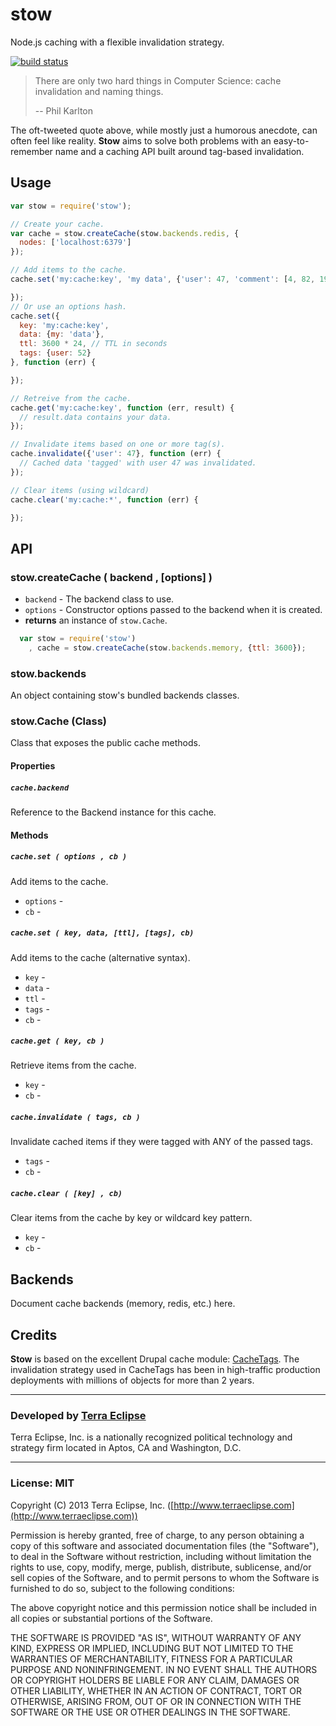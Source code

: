 stow
====

Node.js caching with a flexible invalidation strategy.

[![build status](https://secure.travis-ci.org/cpsubrian/node-stow.png)](http://travis-ci.org/cpsubrian/node-stow)

> There are only two hard things in Computer Science: cache invalidation and naming things.
>
> -- Phil Karlton

The oft-tweeted quote above, while mostly just a humorous anecdote, can often
feel like reality. **Stow** aims to solve both problems with an easy-to-remember
name and a caching API built around tag-based invalidation.

Usage
-----

```js
var stow = require('stow');

// Create your cache.
var cache = stow.createCache(stow.backends.redis, {
  nodes: ['localhost:6379']
});

// Add items to the cache.
cache.set('my:cache:key', 'my data', {'user': 47, 'comment': [4, 82, 199]}, function (err) {

});
// Or use an options hash.
cache.set({
  key: 'my:cache:key',
  data: {my: 'data'},
  ttl: 3600 * 24, // TTL in seconds
  tags: {user: 52}
}, function (err) {

});

// Retreive from the cache.
cache.get('my:cache:key', function (err, result) {
  // result.data contains your data.
});

// Invalidate items based on one or more tag(s).
cache.invalidate({'user': 47}, function (err) {
  // Cached data 'tagged' with user 47 was invalidated.
});

// Clear items (using wildcard)
cache.clear('my:cache:*', function (err) {

});
```

API
---

### stow.createCache ( backend , [options] )

- `backend` - The backend class to use.
- `options` - Constructor options passed to the backend when it is created.
- **returns** an instance of `stow.Cache`.

```js
  var stow = require('stow')
    , cache = stow.createCache(stow.backends.memory, {ttl: 3600});
```

### stow.backends

An object containing stow's bundled backends classes.

### stow.Cache (Class)

Class that exposes the public cache methods.

#### Properties

##### `cache.backend`

Reference to the Backend instance for this cache.

#### Methods

##### `cache.set ( options , cb )`

Add items to the cache.

- `options` -
- `cb` -

##### `cache.set ( key, data, [ttl], [tags], cb)`

Add items to the cache (alternative syntax).

- `key` -
- `data` -
- `ttl` -
- `tags` -
- `cb` -

##### `cache.get ( key, cb )`

Retrieve items from the cache.

- `key` -
- `cb` -

##### `cache.invalidate ( tags, cb )`

Invalidate cached items if they were tagged with ANY of the passed tags.

- `tags` -
- `cb` -

##### `cache.clear ( [key] , cb)`

Clear items from the cache by key or wildcard key pattern.

- `key` -
- `cb` -


Backends
--------

Document cache backends (memory, redis, etc.) here.

Credits
-------

**Stow** is based on the excellent Drupal cache module: [CacheTags](http://drupal.org/project/cachetags).
The invalidation strategy used in CacheTags has been in high-traffic production
deployments with millions of objects for more than 2 years.

- - -

### Developed by [Terra Eclipse](http://www.terraeclipse.com)
Terra Eclipse, Inc. is a nationally recognized political technology and
strategy firm located in Aptos, CA and Washington, D.C.

- - -

### License: MIT
Copyright (C) 2013 Terra Eclipse, Inc. ([http://www.terraeclipse.com](http://www.terraeclipse.com))

Permission is hereby granted, free of charge, to any person obtaining a copy
of this software and associated documentation files (the &quot;Software&quot;), to deal
in the Software without restriction, including without limitation the rights
to use, copy, modify, merge, publish, distribute, sublicense, and/or sell
copies of the Software, and to permit persons to whom the Software is furnished
to do so, subject to the following conditions:

The above copyright notice and this permission notice shall be included in
all copies or substantial portions of the Software.

THE SOFTWARE IS PROVIDED &quot;AS IS&quot;, WITHOUT WARRANTY OF ANY KIND, EXPRESS OR
IMPLIED, INCLUDING BUT NOT LIMITED TO THE WARRANTIES OF MERCHANTABILITY,
FITNESS FOR A PARTICULAR PURPOSE AND NONINFRINGEMENT. IN NO EVENT SHALL THE
AUTHORS OR COPYRIGHT HOLDERS BE LIABLE FOR ANY CLAIM, DAMAGES OR OTHER
LIABILITY, WHETHER IN AN ACTION OF CONTRACT, TORT OR OTHERWISE, ARISING FROM,
OUT OF OR IN CONNECTION WITH THE SOFTWARE OR THE USE OR OTHER DEALINGS IN THE
SOFTWARE.
